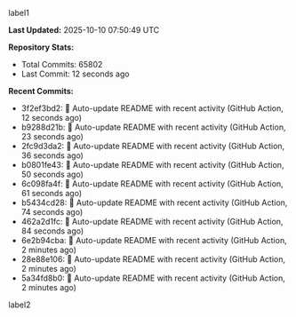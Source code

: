 
label1 
<!-- ACTIVITY_START -->
**Last Updated:** 2025-10-10 07:50:49 UTC

**Repository Stats:**
- Total Commits: 65802
- Last Commit: 12 seconds ago

**Recent Commits:**
- 3f2ef3bd2: 🤖 Auto-update README with recent activity (GitHub Action, 12 seconds ago)
- b9288d21b: 🤖 Auto-update README with recent activity (GitHub Action, 23 seconds ago)
- 2fc9d3da2: 🤖 Auto-update README with recent activity (GitHub Action, 36 seconds ago)
- b0801fe43: 🤖 Auto-update README with recent activity (GitHub Action, 50 seconds ago)
- 6c098fa4f: 🤖 Auto-update README with recent activity (GitHub Action, 61 seconds ago)
- b5434cd28: 🤖 Auto-update README with recent activity (GitHub Action, 74 seconds ago)
- 462a2d1fc: 🤖 Auto-update README with recent activity (GitHub Action, 84 seconds ago)
- 6e2b94cba: 🤖 Auto-update README with recent activity (GitHub Action, 2 minutes ago)
- 28e88e106: 🤖 Auto-update README with recent activity (GitHub Action, 2 minutes ago)
- 5a34fd8b0: 🤖 Auto-update README with recent activity (GitHub Action, 2 minutes ago)
<!-- ACTIVITY_END -->

label2
